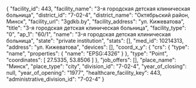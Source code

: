 {
    "facility_id": 443,
    "facility_name": "3-я городская детская клиническая больница",
    "district_id": "7-02-4",
    "district_name": "Октябрьский район, Минск",
    "facility_url": "3gdkb.by",
    "facility_address": "ул. Кижеватова",
    "title": "3-я городская детская клиническая больница",
    "facility_type": "0",
    "ap_1": "60\/1",
    "name": "3-я городская детская клиническая больница",
    "state": "private institution",
    "stats": [],
    "med_id": 10214313,
    "address": "ул. Кижеватова",
    "devices": [],
    "coord_x_y": {
        "crs": {
            "type": "name",
            "properties": {
                "name": "EPSG:4326"
            }
        },
        "type": "Point",
        "coordinates": [
            27.5335,
            53.8506
        ]
    },
    "job_offers": [],
    "place_name": "Минск",
    "place_type": "city",
    "division_id": "7-02-4",
    "year_of_closing": null,
    "year_of_opening": "1977",
    "healthcare_facility_key": 443,
    "administrative_division_id": "7-02-4"
}